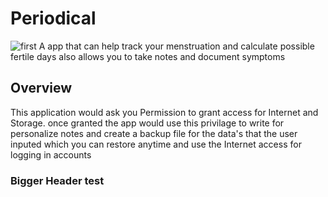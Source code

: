 # Periodical
![first](https://user-images.githubusercontent.com/109476616/179425374-82d992cd-9162-4a5c-9eda-104d1635d26f.jpg)
 A app that can help track your menstruation and calculate possible fertile days also allows you to take notes and document symptoms
## Overview
This application would ask you Permission to grant access for Internet and Storage.
once granted the app would use this privilage to write for personalize notes and create a backup file for the data's that the user inputed which you can restore anytime and use the Internet access for logging in accounts
### Bigger Header test
